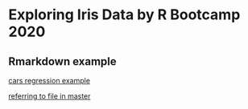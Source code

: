 # Exploring Iris Data by R Bootcamp 2020

## Rmarkdown example
[cars regression example](markdown_example.md)

[referring to file in master](../markdown_example.html)
